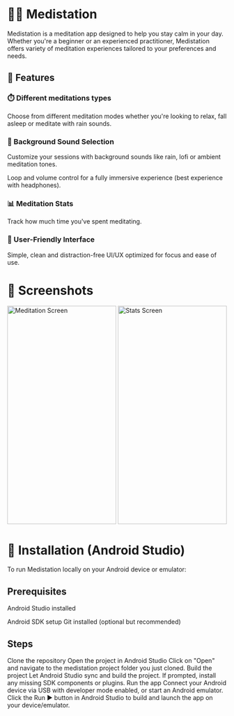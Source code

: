 # 🧘‍♂️ Medistation
Medistation is a meditation app designed to help you stay calm in your day. Whether you're a beginner or an experienced practitioner, Medistation offers variety of meditation experiences tailored to your preferences and needs.

## 🌟 Features
### ⏱️ Different meditations types

Choose from different meditation modes whether you're looking to relax, fall asleep or meditate with rain sounds.

### 🎵 Background Sound Selection

Customize your sessions with background sounds like rain, lofi or ambient meditation tones.

Loop and volume control for a fully immersive experience (best experience with headphones).

### 📊 Meditation Stats

Track how much time you've spent meditating.

### 🧘 User-Friendly Interface

Simple, clean and distraction-free UI/UX optimized for focus and ease of use.

# 📱 Screenshots
<p float="left"> 
  <img src="https://github.com/user-attachments/assets/1e2befdf-9bd2-4bc9-adc6-0cb6df6c100f" alt="Meditation Screen" width="250" height="500"/> 
  <img src="https://github.com/user-attachments/assets/a67ce0c2-4b0f-4a83-8a1f-04763c6967e2" alt="Stats Screen" width="250" height="500"/> 
</p>

# 🚀 Installation (Android Studio)
To run Medistation locally on your Android device or emulator:

## Prerequisites
Android Studio installed

Android SDK setup
Git installed (optional but recommended)

## Steps
Clone the repository
Open the project in Android Studio
Click on "Open" and navigate to the medistation project folder you just cloned.
Build the project
Let Android Studio sync and build the project.
If prompted, install any missing SDK components or plugins.
Run the app
Connect your Android device via USB with developer mode enabled, or start an Android emulator.
Click the Run ▶️ button in Android Studio to build and launch the app on your device/emulator.
